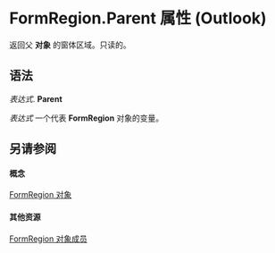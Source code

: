 
# FormRegion.Parent 属性 (Outlook)

返回父 **对象** 的窗体区域。只读的。


## 语法

 _表达式_. **Parent**

 _表达式_ 一个代表 **FormRegion** 对象的变量。


## 另请参阅


#### 概念


[FormRegion 对象](3a0b83eb-4076-9cb3-86a9-68f9e44df89f.md)
#### 其他资源


[FormRegion 对象成员](eb4ff750-2911-8f8d-2ef0-c3f5e7adf4e0.md)